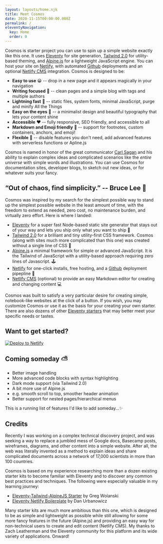 ```yaml
---
layout: layouts/home.njk
title: Meet Cosmos 
date: 2020-11-15T00:00:00.000Z
permalink: /
eleventyNavigation:
  key: Home
  order: 0
---
```

Cosmos is starter project you can use to spin up a simple website exactly like this one. It uses [Eleventy](https://www.11ty.io) for site generation, [Tailwind 2.0](https://tailwindcss.com/) for utility-based theming, and [Alpine.js](https://github.com/alpinejs/alpine) for a lightweight JavaScript engine. You can host your site on [Netlify](https://www.netlify.com), with automated [Github](https://www.github.com) deployments and an optional [Netlify CMS](https://www.netlifycms.org/) integration. Cosmos is designed to be:

* **Easy to use** 😀 -- drop in a new page and it appears magically in your navigation 
* **Writing focused** 📔 -- clean pages and a simple blog with tags and multiple authors
* **Lightning fast** 🚀 -- static files, system fonts, minimal JavaScript, purge and minify All the Things 
* **Easy on the eyes** 👀 -- a minimalist design and beautiful typography that lets your content shine
* **Accessible** ❤️  -- fully responsive, SEO friendly, and accessible to all
* **Markdown and Emoji friendly** 🦔 -- support for footnotes, custom containers, anchors, and emoji!
* **Flexible** 💪 -- disable features you don't need, add advanced features with serverless functions or Apline.js


Cosmos is named in honor of the great communicator [Carl Sagan](https://en.wikipedia.org/wiki/Carl_Sagan) and his ability to explain complex ideas and complicated scenarios like the _entire universe_ with simple words and illustrations. You can use Cosmos for documentation sites, developer blogs, to sketch out new ideas, or for whatever suits your fancy.  

##  “Out of chaos, find simplicity.” -- Bruce Lee 🥋 

Cosmos was inspired by my search for the simplest possible way to stand up the simplest possible website in the least amount of time, with the freedom to extend as needed, zero cost, no maintenance burden, and virtually zero effort. Here is where I landed: 

* [Eleventy](https://www.11ty.io) for a super fast Node-based static site generator that stays out of your way and lets you ship only what you want to ship 🚀
* [Tailwind 2.0](https://tailwindcss.com/) for a brilliant and tiny utility-first CSS framework. Cosmos (along with sites much more complicated than this one) was created without a single line of CSS  🎨
* [Alpine.js](https://github.com/alpinejs/alpine) a minimal framework for simple or advanced JavaScript. It is the Tailwind of JavaScript with a utility-based approach requiring zero lines of Javascript. 🕹️
* [Netlify](https://www.netlify.com/) for one-click installs, free hosting, and a [Github](https://github.com/) deployment pipepline 🤖
* [Netlify CMS](https://www.netlify.com/) (optional) to provide an easy Markdown editor for creating and changing content 💻

Cosmos was built to satisfy a very particular desire for creating simple, notebook-like websites at the click of a button. If you wish, you may customize Cosmos or use it as the basis for your creating your own starter. There are also dozens of other [Eleventy starters](https://www.11ty.dev/docs/starter/) that may better meet your specific needs or tastes. 

## Want to get started?

<a href="https://app.netlify.com/start/deploy?repository=https://github.com/broeker/cosmos"><img src="https://www.netlify.com/img/deploy/button.svg" alt="Deploy to Netlify"></a>


## Coming someday ⛅

* Better image handling
* More advanced code blocks with syntax highlighting
* Dark mode support (via Tailwind 2.0)
* A bit more use of Alpine.js
* e.g. smooth scroll to top, smoother header animation
* Better support for nested pages/hierarchical menus

This is a running list of features I'd like to add someday...✨


## Credits

Recently I was working on a complex technical discovery project, and was seeking a way to replace a jumbled mess of Google docs, Basecamp posts, wireframes, diagrams, and other content into a simple website. After all, the web was literally invented as a method to explain ideas and share complicated documents across a network of 17,000 scientists in more than 100 countries. 

Cosmos is based on my experience researching more than a dozen existing starter kits to become familiar with Eleventy and to discover any common best practices and techniques. The following were especially valuable in my learning journey:

* [Eleventy-Tailwind-AlpineJS Starter](https://github.com/gregwolanski/eleventy-tailwindcss-alpinejs-starter) by Greg Wolanski
* [Eleventy Netlify Boilerplate](https://github.com/danurbanowicz/eleventy-netlify-boilerplate) by Dan Urbanowicz

Many starter kits are much more ambitious than this one, which is designed to be as simple and lightweight as possible while still allowing for some more fancy features in the future (Alpine.js) and providing an easy way for non-technical users to create and edit content (Netlify CMS). My thanks to Zach Leatherman and the Eleventy community for this platform and its wide variety of applications. Onward!